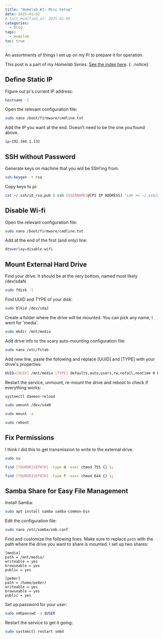 ```yaml
---
title: "Homelab #1: Misc Setup"
date: 2025-01-02
# last_modified_at: 2025-01-09
categories:
  - Blog
tags:
  - Homelab
toc: true
---
```


An assortments of things I set up on my Pi to prepare it for operation.

<!--more-->

This post is a part of my *Homelab Series*. [See the index here](/Homelab-0-Introduction).
{: .notice}


## Define Static IP

Figure out pi's current IP address:

```bash
hostname -I
```

Open the relevant configuration file:

```bash
sudo nano /boot/firmware/cmdline.txt
```

Add the IP you want at the end. Doesn't need to be the one you found above.

```bash
ip=192.168.1.132
```

## SSH without Password

Generate keys on machine that you will be SSH'ing from:

```bash
ssh-keygen -t rsa
```

Copy keys to pi:

```bash
cat ~/.ssh/id_rsa.pub | ssh [USERNAME]@[PI IP ADDRESS] "cat >> ~/.ssh/authorized_keys"
```


## Disable Wi-fi

Open the relevant configuration file:

```bash
sudo nano /boot/firmware/cmdline.txt
```

Add at the end of the first (and only) line:

```bash
dtoverlay=disable-wifi
```

## Mount External Hard Drive

Find your drive. It should be at the very bottom, named most likely /dev/sdaN.
```bash
sudo fdisk -l
```
Find UUID and TYPE of your disk:
```bash
sudo blkid /dev/sda2
```
Create a folder where the drive will be mounted. You can pick any name, I went for 'media'.
```bash
sudo mkdir /mnt/media
```
Add drive info to the scary auto-mounting configuration file:
```bash
sudo nano /etc/fstab
```
Add new line, paste the following and replace [UUID] and [TYPE] with your drive's properties:
```bash
UUID=[UUID] /mnt/media [TYPE] defaults,auto,users,rw,nofail,noatime 0 0
```
Restart the service, unmount, re-mount the drive and reboot to check if everything works:

```bash
systemctl daemon-reload
```
```bash
sudo umount /dev/sdaN
```
```bash
sudo mount -a
```
```bash
sudo reboot
```
## Fix Permissions

I think I did this to get transmission to write to the external drive.

```bash
sudo su
```
```bash
find [YOURDRIVEPATH] -type d -exec chmod 755 {} \;
```
```bash
find [YOURDRIVEPATH] -type f -exec chmod 644 {} \;
```

## Samba Share for Easy File Management

Install Samba:

```bash
sudo apt install samba samba-common-bin
```

Edit the configuration file:

```bash
sudo nano /etc/samba/smb.conf
```

Find and customize the following lines. Make sure to replace `path` with the path where the drive you want to share is mounted. I set up two shares:

```
[media]
path = /mnt/media/
writeable = yes
browseable = yes
public = yes

[pe8er]
path = /home/pe8er/
writeable = yes
browseable = yes
public = yes
```

Set up password for your user:

```bash
sudo smbpasswd -a $USER
```

Restart the service to get it going:

```bash
sudo systemctl restart smbd
```